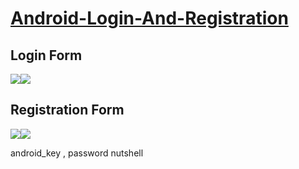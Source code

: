 # <a href="https://www.11zon.com/zon/android/android-textinputlayout-example.php" target="_blank">Android-Login-And-Registration</a>


<h2>Login Form</h2>
<a href="https://www.11zon.com/zon/android/android-textinputlayout-example.php" target="_blank">
<img src="https://www.11zon.com/images/android/textinput_layout/textinput_layout_11zon16.png" /></a><a href="https://www.11zon.com/zon/android/android-textinputlayout-example.php" target="_blank"><img src="https://www.11zon.com/images/android/textinput_layout/textinput_layout_11zon9.png" />
</a>
<h2>Registration Form</h2>
<a href="https://www.11zon.com/zon/android/android-textinputlayout-example.php" target="_blank">
<img src="https://www.11zon.com/images/android/textinput_layout/textinput_layout_11zon3.png"/></a><a href="https://www.11zon.com/zon/android/android-textinputlayout-example.php" target="_blank"><img src="https://www.11zon.com/images/android/textinput_layout/textinput_layout_11zon4.png"/></a>

android_key , password nutshell